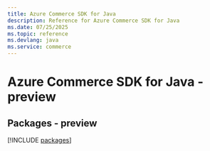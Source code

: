 ```yaml
---
title: Azure Commerce SDK for Java
description: Reference for Azure Commerce SDK for Java
ms.date: 07/25/2025
ms.topic: reference
ms.devlang: java
ms.service: commerce
---
```

# Azure Commerce SDK for Java - preview
## Packages - preview
[!INCLUDE [packages](commerce-index.md)]